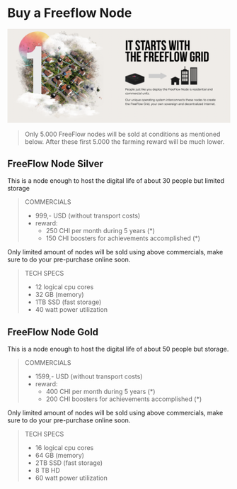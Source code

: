 # Buy a Freeflow Node

![](img/starts_with_grid.png)  

> Only 5.000 FreeFlow nodes will be sold at conditions as mentioned below. After these first 5.000 the farming reward will be much lower.

## FreeFlow Node Silver

This is a node enough to host the digital life of about 30 people but limited storage 

> COMMERCIALS
> 
> - 999,- USD (without transport costs)
> - reward: 
>     - 250 CHI per month during 5 years (*)
>     - 150 CHI boosters for achievements accomplished (*)

Only limited amount of nodes will be sold using above commercials, make sure to do your pre-purchase online soon.

> TECH SPECS
>
> - 12 logical cpu cores
> - 32 GB (memory)
> - 1TB SSD (fast storage)
> - 40 watt power utilization


## FreeFlow Node Gold

This is a node enough to host the digital life of about 50 people but storage.

> COMMERCIALS
>
> - 1599,- USD (without transport costs)
> - reward: 
>     - 400 CHI per month during 5 years (*)
>     - 200 CHI boosters for achievements accomplished (*)

Only limited amount of nodes will be sold using above commercials, make sure to do your pre-purchase online soon.

> TECH SPECS
>
> - 16 logical cpu cores
> - 64 GB (memory)
> - 2TB SSD (fast storage)
> - 8 TB HD
> - 60 watt power utilization
